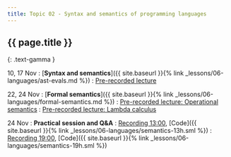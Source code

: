 ```yaml
---
title: Topic 02 - Syntax and semantics of programming languages
---
```


## {{ page.title }}
{: .text-gamma }

10, 17 Nov
: [**Syntax and semantics**]({{ site.baseurl }}{% link _lessons/06-languages/ast-evals.md %})
  : [Pre-recorded lecture](https://www.youtube.com/playlist?list=PLeIbBi3CwMZzxem8S2aFUUqD5zkaWXYLB)

22, 24 Nov
: [**Formal semantics**]({{ site.baseurl }}{% link _lessons/06-languages/formal-semantics.md %})
  : [Pre-recorded lecture: Operational semantics](https://youtube.com/playlist?list=PLeIbBi3CwMZziVG93gcNT__X_xmmtM8ir)
  : [Pre-recorded lecture: Lambda calculus](https://youtube.com/playlist?list=PLeIbBi3CwMZxFVZX1yGTiGiJO7gWd4YJ5)

24 Nov
: **Practical session and Q&A**
  : [Recording 13:00](https://youtu.be/xm7SO97IXIQ), [Code]({{ site.baseurl }}{% link _lessons/06-languages/semantics-13h.sml %})
  : [Recording 19:00](https://youtu.be/-ldfnrCOwoM), [Code]({{ site.baseurl }}{% link _lessons/06-languages/semantics-19h.sml %})
